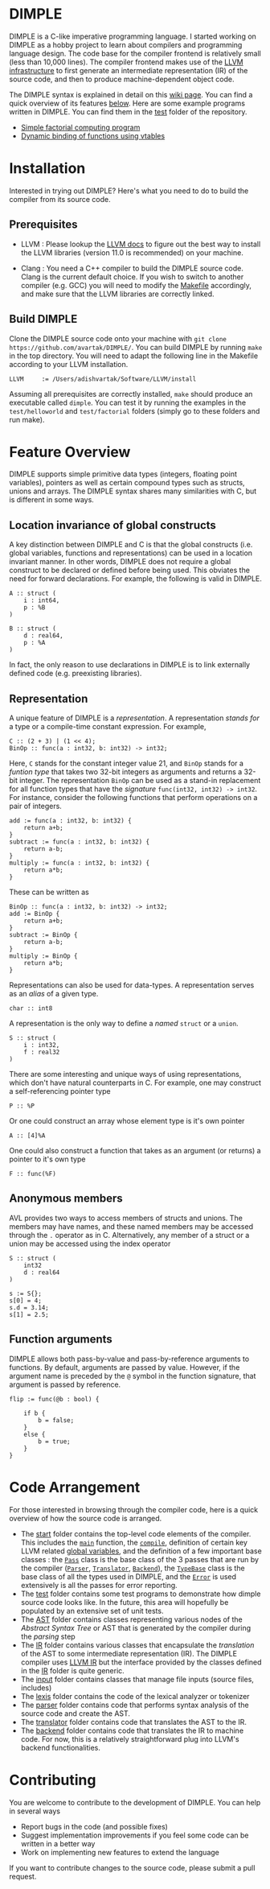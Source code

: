 # DIMPLE

DIMPLE is a C-like imperative programming language. I started working on DIMPLE as a hobby project to learn about compilers and programming language design. The code base for the compiler frontend is relatively small (less than 10,000 lines). The compiler frontend makes use of the [LLVM infrastructure](https://llvm.org/) to first generate an intermediate representation (IR) of the source code, and then to produce machine-dependent object code. 

The DIMPLE syntax is explained in detail on this [wiki page](https://github.com/avartak/DIMPLE/wiki). You can find a quick overview of its features [below](https://github.com/avartak/DIMPLE/blob/main/README.md#feature-overview). Here are some example programs written in DIMPLE. You can find them in the [test](https://github.com/avartak/DIMPLE/tree/main/test) folder of the repository.

* [Simple factorial computing program](https://github.com/avartak/DIMPLE/blob/main/test/factorial/factorial.dmp)
* [Dynamic binding of functions using vtables](https://github.com/avartak/DIMPLE/blob/main/test/vtable/polymorph.dmp) 

# Installation

Interested in trying out DIMPLE? Here's what you need to do to build the compiler from its source code. 

## Prerequisites

* LLVM : Please lookup the [LLVM docs](https://llvm.org/docs/CMake.html) to figure out the best way to install the LLVM libraries (version 11.0 is recommended) on your machine. 

* Clang : You need a C++ compiler to build the DIMPLE source code. Clang is the current default choice. If you wish to switch to another compiler (e.g. GCC) you will need to modify the [Makefile](https://github.com/avartak/DIMPLE/blob/main/Makefile) accordingly, and make sure that the LLVM libraries are correctly linked. 

## Build DIMPLE

Clone the DIMPLE source code onto your machine with `git clone https://github.com/avartak/DIMPLE/`. You can build DIMPLE by running `make` in the top directory. You will need to adapt the following line in the Makefile according to your LLVM installation. 

```
LLVM     := /Users/adishvartak/Software/LLVM/install
```

Assuming all prerequisites are correctly installed, `make` should produce an executable called `dimple`. You can test it by running the examples in the `test/helloworld` and `test/factorial` folders (simply go to these folders and run make). 

# Feature Overview

DIMPLE supports simple primitive data types (integers, floating point variables), pointers as well as certain compound types such as structs, unions and arrays. The DIMPLE syntax shares many similarities with C, but is different in some ways. 

## Location invariance of global constructs

A key distinction between DIMPLE and C is that the global constructs (i.e. global variables, functions and representations) can be used in a location invariant manner. In other words, DIMPLE does not require a global construct to be declared or defined before being used. This obviates the need for forward declarations. For example, the following is valid in DIMPLE. 

```
A :: struct (
    i : int64,
    p : %B
)

B :: struct (
    d : real64,
    p : %A
)
```

In fact, the only reason to use declarations in DIMPLE is to link externally defined code (e.g. preexisting libraries). 

## Representation

A unique feature of DIMPLE is a _representation_. A representation _stands for_ a type or a compile-time constant expression. For example,

```
C :: (2 + 3) | (1 << 4);
BinOp :: func(a : int32, b: int32) -> int32;
```

Here, ```C``` stands for the constant integer value 21, and ```BinOp``` stands for a _funtion type_ that takes two 32-bit integers as arguments and returns a 32-bit integer. The representation ```BinOp``` can be used as a stand-in replacement for all function types that have the _signature_ ```func(int32, int32) -> int32```. For instance, consider the following functions that perform operations on a pair of integers. 

```
add := func(a : int32, b: int32) {
    return a+b;
}
subtract := func(a : int32, b: int32) {
    return a-b;
}
multiply := func(a : int32, b: int32) {
    return a*b;
}
```

These can be written as

```
BinOp :: func(a : int32, b: int32) -> int32;
add := BinOp {
    return a+b;
}
subtract := BinOp {
    return a-b;
}
multiply := BinOp {
    return a*b;
}
```

Representations can also be used for data-types. A representation serves as an _alias_ of a given type. 

```
char :: int8
```

A representation is the only way to define a _named_ ```struct``` or a ```union```. 

```
S :: struct (
    i : int32,
    f : real32
)
```

There are some interesting and unique ways of using representations, which don't have natural counterparts in C. For example, one may construct a self-referencing pointer type

```
P :: %P
```

Or one could construct an array whose element type is it's own pointer

```
A :: [4]%A
```

One could also construct a function that takes as an argument (or returns) a pointer to it's own type

```
F :: func(%F)
```

## Anonymous members 

AVL provides two ways to access members of structs and unions. The members may have names, and these named members may be accessed through the ```.``` operator as in C. Alternatively, any member of a struct or a union may be accessed using the index operator 

```
S :: struct (
    int32
    d : real64
)

s := S{};
s[0] = 4;
s.d = 3.14;
s[1] = 2.5;
```

## Function arguments
DIMPLE allows both pass-by-value and pass-by-reference arguments to functions. By default, arguments are passed by value. However, if the argument name is preceded by the `@` symbol in the function signature, that argument is passed by reference. 

```
flip := func(@b : bool) {

    if b {
        b = false;
    }
    else {
        b = true;
    }
}
```


# Code Arrangement

For those interested in browsing through the compiler code, here is a quick overview of how the source code is arranged. 
* The [start](https://github.com/avartak/DIMPLE/tree/main/start) folder contains the top-level code elements of the compiler. This includes the [`main`](https://github.com/avartak/DIMPLE/blob/main/start/src/Main.cc) function, the [`compile`](https://github.com/avartak/DIMPLE/blob/main/start/src/Compile.cc), definition of certain key LLVM related [global variables](https://github.com/avartak/DIMPLE/blob/main/start/src/Globals.cc), and the definition of a few important base classes : the [`Pass`](https://github.com/avartak/DIMPLE/blob/main/start/include/Pass.h) class is the base class of the 3 passes that are run by the compiler ([`Parser`](https://github.com/avartak/DIMPLE/blob/main/parser/include/Parser.h), [`Translator`](https://github.com/avartak/DIMPLE/blob/main/translator/include/Translator.h), [`Backend`](https://github.com/avartak/DIMPLE/blob/main/backend/include/Backend.h)), the [`TypeBase`](https://github.com/avartak/DIMPLE/blob/main/start/include/TypeBase.h) class is the base class of all the types used in DIMPLE, and the [`Error`](https://github.com/avartak/DIMPLE/blob/main/start/include/Error.h) is used extensively is all the passes for error reporting.   
* The [test](https://github.com/avartak/DIMPLE/tree/main/test) folder contains some test programs to demonstrate how dimple source code looks like. In the future, this area will hopefully be populated by an extensive set of unit tests.
* The [AST](https://github.com/avartak/DIMPLE/tree/main/AST) folder contains classes representing various nodes of the _Abstract Syntax Tree_ or AST that is generated by the compiler during the _parsing_ step
* The [IR](https://github.com/avartak/DIMPLE/tree/main/IR) folder contains various classes that encapsulate the _translation_ of the AST to some intermediate representation (IR). The DIMPLE compiler uses [LLVM IR](https://llvm.org/docs/LangRef.html) but the interface provided by the classes defined in the [IR](https://github.com/avartak/DIMPLE/tree/main/IR) folder is quite generic.
* The [input](https://github.com/avartak/DIMPLE/tree/main/input) folder contains classes that manage file inputs (source files, includes)
* The [lexis](https://github.com/avartak/DIMPLE/tree/main/lexis) folder contains the code of the lexical analyzer or tokenizer
* The [parser](https://github.com/avartak/DIMPLE/tree/main/parser) folder contains code that performs syntax analysis of the source code and create the AST.
* The [translator](https://github.com/avartak/DIMPLE/tree/main/translator) folder contains code that translates the AST to the IR. 
* The [backend](https://github.com/avartak/DIMPLE/tree/main/backend) folder contains code that translates the IR to machine code. For now, this is a relatively straightforward plug into LLVM's backend functionalities. 

# Contributing

You are welcome to contribute to the development of DIMPLE. You can help in several ways
* Report bugs in the code (and possible fixes)
* Suggest implementation improvements if you feel some code can be written in a better way
* Work on implementing new features to extend the language

If you want to contribute changes to the source code, please submit a pull request. 
